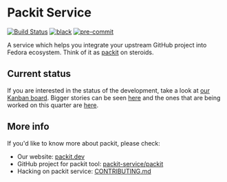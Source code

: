 # Packit Service

[![Build Status](https://zuul-ci.org/gated.svg)](https://softwarefactory-project.io/zuul/t/local/builds?project=packit-service/packit-service)
[![black](https://img.shields.io/badge/code%20style-black-000000.svg)](https://github.com/psf/black)
[![pre-commit](https://img.shields.io/badge/pre--commit-enabled-brightgreen?logo=pre-commit&logoColor=white)](https://github.com/pre-commit/pre-commit)

A service which helps you integrate your upstream GitHub project into Fedora
ecosystem. Think of it as [packit](https://github.com/packit/packit) on
steroids.

## Current status

If you are interested in the status of the development,
take a look at [our Kanban board](https://github.com/orgs/packit/projects/7).
Bigger stories can be seen [here](https://github.com/orgs/packit/projects/7/views/18)
and the ones that are being worked on this quarter are [here](https://github.com/orgs/packit/projects/7/views/25).

## More info

If you'd like to know more about packit, please check:

- Our website: [packit.dev](https://packit.dev/)
- GitHub project for packit tool: [packit-service/packit](https://github.com/packit/packit)
- Hacking on packit service: [CONTRIBUTING.md](/CONTRIBUTING.md)
